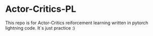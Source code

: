 # Actor-Critics-PL

This repo is for Actor-Critics reiforcement learning written in pytorch lightning code.
It`s just practice :)
